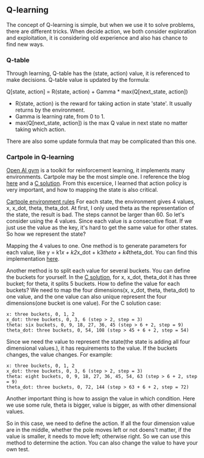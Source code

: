 ## Q-learning

The concept of Q-learning is simple, but when we use it to solve problems, there are different tricks. When decide action, we both consider exploration and exploitation, it is considering old experience and also has chance to find new ways.

### Q-table

Through learning, Q-table has the (state, action) value, it is referenced to make decisions. Q-table value is updated by the formula:

Q[state, action] = R(state, action) + Gamma * max(Q[next_state, action])

* R(state, action) is the reward for taking action in state 'state'. It usually returns by the environment.
* Gamma is learning rate, from 0 to 1. 
* max(Q[next_state, action]) is the max Q value in next state no matter taking which action.

There are also some update formula that may be complicated than this one.

### Cartpole in Q-learning

[Open AI gym](https://gym.openai.com/docs/) is a toolkit for reinforcement learning, it implements many environments. Cartpole may be the most simple one.
I reference the blog [here](https://medium.com/@tuzzer/cart-pole-balancing-with-q-learning-b54c6068d947) and a [C solution](http://pages.cs.wisc.edu/~finton/qcontroller.html). From this excersice, I learned that action policy is very important, and how to mapping the state is also critical.

[Cartpole environment rules](https://github.com/openai/gym/wiki/CartPole-v0)
For each state, the environment gives 4 values, x, x_dot, theta, theta_dot. At first, I only used theta as the representation of the state, the result is bad. The steps cannot be larger than 60. So let's consider using the 4 values. Since each value is a consecutive float. If we just use the value as the key, it's hard to get the same value for other states. So how we represent the state?

Mapping the 4 values to one.
One method is to generate parameters for each value, like y = k1*x + k2*x_dot + k3*theta + k4*theta_dot. You can find this implementation [here](http://kvfrans.com/simple-algoritms-for-solving-cartpole/).

Another method is to split each value for several buckets. You can define the buckets for yourself. In the [C solution](http://pages.cs.wisc.edu/~finton/qcontroller.html), for x, x_dot, theta_dot it has three bucket; for theta, it splits 5 buckets. How to define the value for each buckets? We need to map the four dimensions(x, x_dot, theta, theta_dot) to one value, and the one value can also unique represent the four dimensions(one bucket is one value). For the C solution case:
	
	x: three buckets, 0, 1, 2
	x_dot: three buckets, 0, 3, 6 (step > 2, step = 3)
	theta: six buckets, 0, 9, 18, 27, 36, 45 (step > 6 + 2, step = 9)
	theta_dot: three buckets, 0, 54, 108 (step > 45 + 6 + 2, step = 54)
	
Since we need the value to represent the state(the state is adding all four dimensional values.), it has requirements to the value. If the buckets changes, the value changes. For example:

	x: three buckets, 0, 1, 2
	x_dot: three buckets, 0, 3, 6 (step > 2, step = 3)
	theta: eight buckets, 0, 9, 18, 27, 36, 45, 54, 63 (step > 6 + 2, step = 9)
	theta_dot: three buckets, 0, 72, 144 (step > 63 + 6 + 2, step = 72)

Another important thing is how to assign the value in which condition. Here we use some rule, theta is bigger, value is bigger, as with other dimensional values.

So in this case, we need to define the action. If all the four dimension value are in the middle, whether the pole moves left or not doens't matter, if the value is smaller, it needs to move left; otherwise right. So we can use this method to determine the action. You can also change the value to have your own test.
